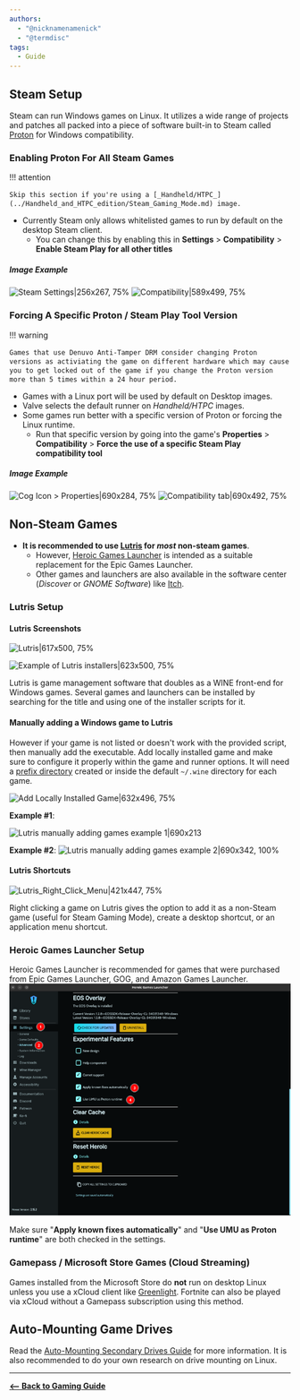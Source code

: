```yaml
---
authors:
  - "@nicknamenamenick"
  - "@termdisc"
tags:
  - Guide
---
```


<!-- ANCHOR: METADATA -->
<!--{"url_discourse": "https://universal-blue.discourse.group/docs?topic=2656", "fetched_at": "2024-09-03 16:43:09.533219+00:00"}-->
<!-- ANCHOR_END: METADATA -->

## **Steam Setup**

Steam can run Windows games on Linux. It utilizes a wide range of projects and patches all packed into a piece of software built-in to Steam called [Proton](https://github.com/ValveSoftware/Proton) for Windows compatibility.

### Enabling Proton For All Steam Games

!!! attention
    
    Skip this section if you're using a [_Handheld/HTPC_](../Handheld_and_HTPC_edition/Steam_Gaming_Mode.md) image.

- Currently Steam only allows whitelisted games to run by default on the desktop Steam client.
  - You can change this by enabling this in **Settings** > **Compatibility** > **Enable Steam Play for all other titles**

##### Image Example
![Steam Settings|256x267, 75%](../img/Steam_Setup_Settings.png)
![Compatibility|589x499, 75%](../img/Steam_Setup_Compatibility.png)

### Forcing A Specific Proton / Steam Play Tool Version

!!! warning 
    
    Games that use Denuvo Anti-Tamper DRM consider changing Proton versions as activiating the game on different hardware which may cause you to get locked out of the game if you change the Proton version more than 5 times within a 24 hour period.

- Games with a Linux port will be used by default on Desktop images.
- Valve selects the default runner on _Handheld/HTPC_ images.
- Some games run better with a specific version of Proton or forcing the Linux runtime.
  - Run that specific version by going into the game's **Properties** > **Compatibility** > **Force the use of a specific Steam Play compatibility tool**
##### Image Example
![Cog Icon > Properties|690x284, 75%](../img/Steam_Setup_Cog.png)
![Compatibility tab|690x492, 75%](../img/Steam_Setup_Compat_Tab.png)

## **Non-Steam Games**

- **It is recommended to use [Lutris](https://lutris.net/games?q=&ordering=-popularity&paginate_by=100) for _most_ non-steam games**.
  - However, [Heroic Games Launcher](https://heroicgameslauncher.com) is intended as a suitable replacement for the Epic Games Launcher.
  - Other games and launchers are also available in the software center (_Discover_ or _GNOME Software_) like [Itch](https://flathub.org/apps/io.itch.itch).

### Lutris Setup

#### Lutris Screenshots

![Lutris|617x500, 75%](../img/Lutris_Setup.png)

![Example of Lutris installers|623x500, 75%](../img/Lutris_Setup_Installers.png)

Lutris is game management software that doubles as a WINE front-end for Windows games. Several games and launchers can be installed by searching for the title and using one of the installer scripts for it.

#### Manually adding a Windows game to Lutris

However if your game is not listed or doesn't work with the provided script, then manually add the executable. Add locally installed game and make sure to configure it properly within the game and runner options.  It will need a [prefix directory](https://docs.bazzite.gg/Gaming/Managing_and_modding_games/#non-steam-games-prefix-management) created or inside the default `~/.wine` directory for each game.

![Add Locally Installed Game|632x496, 75%](../img/Lutris_Setup_Add_Local_Game.png)

**Example #1**:

![Lutris manually adding games example 1|690x213](../img/Lutris_Setup_Add_Local_Game_1.png)

**Example #2**:
![Lutris manually adding games example 2|690x342, 100%](../img/Lutris_Setup_Add_Local_Game_2.png)

#### Lutris Shortcuts

![Lutris_Right_Click_Menu|421x447, 75%](../img/Lutris_Setup_Shortcut.png)

Right clicking a game on Lutris gives the option to add it as a non-Steam game (useful for Steam Gaming Mode), create a desktop shortcut, or an application menu shortcut.

### Heroic Games Launcher Setup

Heroic Games Launcher is recommended for games that were purchased from Epic Games Launcher, GOG, and Amazon Games Launcher.
![Heroic|421x447, 75%](../img/checks.png)

Make sure "**Apply known fixes automatically**" and "**Use UMU as Proton runtime**" are both checked in the settings.

### Gamepass / Microsoft Store Games (Cloud Streaming)

Games installed from the Microsoft Store do **not** run on desktop Linux unless you use a xCloud client like [Greenlight](https://github.com/unknownskl/greenlight). Fortnite can also be played via xCloud without a Gamepass subscription using this method.

## Auto-Mounting Game Drives

Read the [Auto-Mounting Secondary Drives Guide](../Advanced/Auto-Mounting_Secondary_Drives.md) for more information. It is also recommended to do your own research on drive mounting on Linux.

<hr>

[**<-- Back to Gaming Guide**](./index.md)
